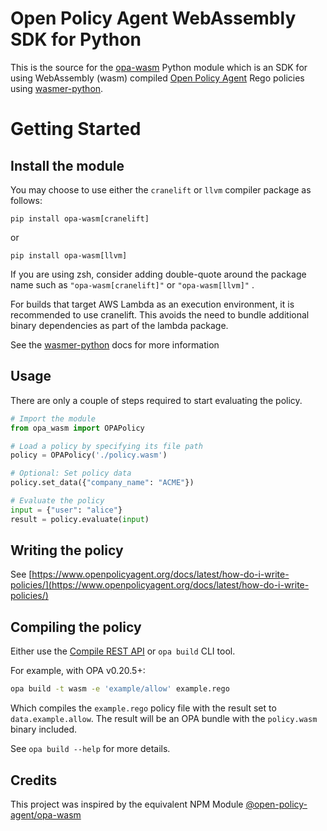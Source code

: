 # Open Policy Agent WebAssembly SDK for Python

This is the source for the
[opa-wasm](https://pypi.org/project/opa-wasm/)
Python module which is an SDK for using WebAssembly (wasm) compiled 
[Open Policy Agent](https://www.openpolicyagent.org/) Rego policies using [wasmer-python](https://github.com/wasmerio/wasmer-python).

# Getting Started
## Install the module

You may choose to use either the `cranelift` or `llvm` compiler package as follows: 

```
pip install opa-wasm[cranelift]
```
or
```
pip install opa-wasm[llvm]
```

If you are using zsh, consider adding double-quote around the package name such as `"opa-wasm[cranelift]"` or `"opa-wasm[llvm]"` .


For builds that target AWS Lambda as an execution environment, it is recommended to use cranelift. This avoids 
the need to bundle additional binary dependencies as part of the lambda package.

See the [wasmer-python](https://github.com/wasmerio/wasmer-python) docs for more information

## Usage

There are only a couple of steps required to start evaluating the policy.


```python
# Import the module
from opa_wasm import OPAPolicy

# Load a policy by specifying its file path
policy = OPAPolicy('./policy.wasm')

# Optional: Set policy data
policy.set_data({"company_name": "ACME"})

# Evaluate the policy
input = {"user": "alice"}
result = policy.evaluate(input)
```

## Writing the policy

See [https://www.openpolicyagent.org/docs/latest/how-do-i-write-policies/](https://www.openpolicyagent.org/docs/latest/how-do-i-write-policies/)

## Compiling the policy

Either use the [Compile REST API](https://www.openpolicyagent.org/docs/latest/rest-api/#compile-api) or `opa build` CLI tool.

For example, with OPA v0.20.5+:

```bash
opa build -t wasm -e 'example/allow' example.rego
```
Which compiles the `example.rego` policy file with the result set to
`data.example.allow`. The result will be an OPA bundle with the `policy.wasm`
binary included. 

See `opa build --help` for more details.

## Credits

This project was inspired by the equivalent NPM Module [@open-policy-agent/opa-wasm](https://github.com/open-policy-agent/npm-opa-wasm)
